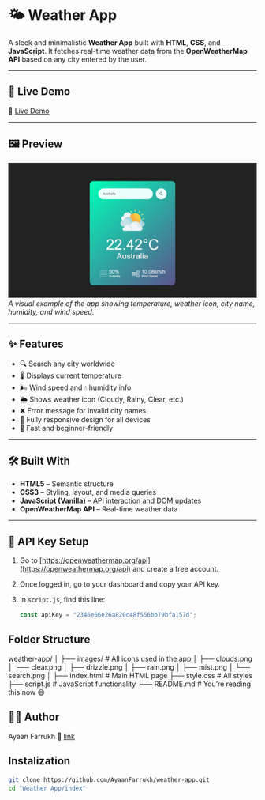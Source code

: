 # 🌤️ Weather App

A sleek and minimalistic **Weather App** built with **HTML**, **CSS**, and **JavaScript**. It fetches real-time weather data from the **OpenWeatherMap API** based on any city entered by the user.

---

## 🚀 Live Demo

🔗 [Live Demo](https://ayaanfarrukh.github.io/Weather-App/)  

---

## 🖼️ Preview

![Weather App Screenshot](./images/screencapture-127-0-0-1-5500-projects-Weather-App-index-html-2025-04-19-20_05_48.png)  
*A visual example of the app showing temperature, weather icon, city name, humidity, and wind speed.*

---

## ✨ Features

- 🔍 Search any city worldwide
- 🌡️ Displays current temperature
- 🌬️ Wind speed and 💧 humidity info
- 🌦️ Shows weather icon (Cloudy, Rainy, Clear, etc.)
- ❌ Error message for invalid city names
- 📱 Fully responsive design for all devices
- 🎯 Fast and beginner-friendly

---

## 🛠️ Built With

- **HTML5** – Semantic structure
- **CSS3** – Styling, layout, and media queries
- **JavaScript (Vanilla)** – API interaction and DOM updates
- **OpenWeatherMap API** – Real-time weather data

---

## 🔑 API Key Setup

1. Go to [https://openweathermap.org/api](https://openweathermap.org/api) and create a free account.
2. Once logged in, go to your dashboard and copy your API key.
3. In `script.js`, find this line:

   ```js
   const apiKey = "2346e66e26a820c48f556bb79bfa157d";

## Folder Structure

   weather-app/
│
├── images/                  # All icons used in the app
│   ├── clouds.png
│   ├── clear.png
│   ├── drizzle.png
│   ├── rain.png
│   ├── mist.png
│   └── search.png
│
├── index.html               # Main HTML page
├── style.css                # All styles
├── script.js                # JavaScript functionality
└── README.md                # You’re reading this now 😄

## 🧑‍💻 Author 
Ayaan Farrukh
🔗 [link](https://github.com/AyaanFarrukh)

## Instalization

```bash
git clone https://github.com/AyaanFarrukh/weather-app.git
cd "Weather App/index"
